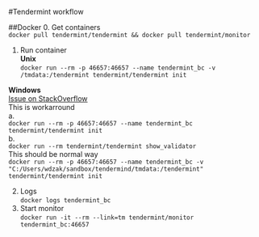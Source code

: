 #Tendermint workflow

##Docker
0. Get containers  
`
docker pull tendermint/tendermint && docker pull tendermint/monitor
`  
1. Run container  
**Unix**  
`
docker run --rm -p 46657:46657 --name tendermint_bc -v /tmdata:/tendermint tendermint/tendermint init
`  

**Windows**  
[Issue on StackOverflow](https://stackoverflow.com/questions/49364444/docker-tendermint-container-not-work)  
This is workarround  
    a.  
`
docker run --rm -p 46657:46657 --name tendermint_bc tendermint/tendermint init
`  
    b.  
`
docker run --rm tendermint/tendermint show_validator
`   
This should be normal way  
`
docker run --rm -p 46657:46657 --name tendermint_bc -v "C:/Users/wdzak/sandbox/tendermind/tmdata:/tendermint" tendermint/tendermint init
`  

2. Logs  
`
docker logs tendermint_bc
`  
3. Start monitor  
`docker run -it --rm --link=tm tendermint/monitor tendermint_bc:46657`